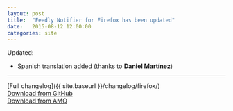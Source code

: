 ```yaml
---
layout: post
title:  "Feedly Notifier for Firefox has been updated"
date:   2015-08-12 12:00:00
categories: site
---
```


Updated:

* Spanish translation added (thanks to **Daniel Martínez**)

***

[Full changelog]({{ site.baseurl }}/changelog/firefox/)  
[Download from GitHub](https://github.com/olsh/Feedly-Notifier-Firefox/releases/tag/v2.10.8)  
[Download from AMO](https://addons.mozilla.org/en-US/firefox/addon/feedly-notifier/versions/?page=1#version-2.10.8)